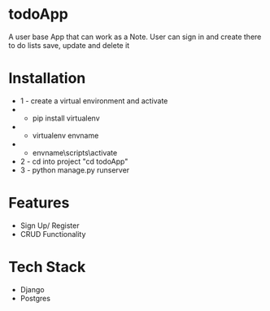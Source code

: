 # todoApp
 A user base App that can work as a Note. User can sign in and create there to do lists save, update and delete it

# Installation
* 1 - create a virtual environment and activate
*  - pip install virtualenv
*  - virtualenv envname
*  - envname\scripts\activate
* 2 - cd into project "cd todoApp"
* 3 - python manage.py runserver


# Features
* Sign Up/ Register
* CRUD Functionality


# Tech Stack
* Django
* Postgres
